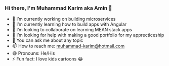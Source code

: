 ### Hi there, I'm Muhammad Karim aka Amin 👋

- 🔭 I’m currently working on building microservices
- 🌱 I’m currently learning how to build apps with Angular
- 👯 I’m looking to collaborate on learning MEAN stack apps
- 🤔 I’m looking for help with making a good portfolio for my apprecticeship
- 💬 You can ask me about any topic
- 📫 How to reach me: muhammad-karim@hotmail.com
- 😄 Pronouns: He/His
- ⚡ Fun fact: I love kids cartoons 😂
